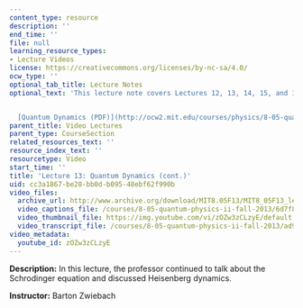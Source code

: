 ```yaml
---
content_type: resource
description: ''
end_time: ''
file: null
learning_resource_types:
- Lecture Videos
license: https://creativecommons.org/licenses/by-nc-sa/4.0/
ocw_type: ''
optional_tab_title: Lecture Notes
optional_text: 'This lecture note covers Lectures 12, 13, 14, 15, and 16.


  [Quantum Dynamics (PDF)](http://ocw2.mit.edu/courses/physics/8-05-quantum-physics-ii-fall-2013/lecture-notes/MIT8_05F13_Chap_06.pdf)'
parent_title: Video Lectures
parent_type: CourseSection
related_resources_text: ''
resource_index_text: ''
resourcetype: Video
start_time: ''
title: 'Lecture 13: Quantum Dynamics (cont.)'
uid: cc3a1867-be28-bb0d-b095-48ebf62f990b
video_files:
  archive_url: http://www.archive.org/download/MIT8.05F13/MIT8_05F13_lec13_300k.mp4
  video_captions_file: /courses/8-05-quantum-physics-ii-fall-2013/6d7f875ecde55636962a5523b4c3a9c3_zOZw3zCLzyE.vtt
  video_thumbnail_file: https://img.youtube.com/vi/zOZw3zCLzyE/default.jpg
  video_transcript_file: /courses/8-05-quantum-physics-ii-fall-2013/ad987410654c49a34349b19c4a66ee54_zOZw3zCLzyE.pdf
video_metadata:
  youtube_id: zOZw3zCLzyE
---
```


**Description:** In this lecture, the professor continued to talk about the Schrodinger equation and discussed Heisenberg dynamics.

**Instructor:** Barton Zwiebach

